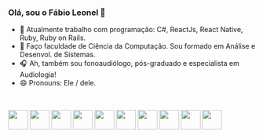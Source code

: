 ### Olá, sou o Fábio Leonel 👋

- 🔭 Atualmente trabalho com programação: C#, ReactJs, React Native, Ruby, Ruby on Rails.
- 🌱 Faço faculdade de Ciência da Computação. Sou formado em Análise e Desenvol. de Sistemas.
- 🎧 Ah, também sou fonoaudiólogo, pós-graduado e especialista em Audiologia!
- 😄 Pronouns: Ele / dele.
##
<div style=“display: inline_block”><br>
	<img heigth="30" width="40" align="center" src="https://cdn.jsdelivr.net/gh/devicons/devicon/icons/csharp/csharp-original.svg" />
  <img heigth="30" width="40" align="center" src="https://cdn.jsdelivr.net/gh/devicons/devicon/icons/react/react-original-wordmark.svg" />
  <img heigth="30" width="40" align="center" src="https://cdn.jsdelivr.net/gh/devicons/devicon/icons/ruby/ruby-original-wordmark.svg" />
  <img heigth="30" width="40" align="center" src="https://cdn.jsdelivr.net/gh/devicons/devicon/icons/mysql/mysql-original-wordmark.svg" />
  <img heigth="30" width="40" align="center" src="https://cdn.jsdelivr.net/gh/devicons/devicon/icons/microsoftsqlserver/microsoftsqlserver-plain-wordmark.svg" />
  <img heigth="30" width="40" align="center" src="https://cdn.jsdelivr.net/gh/devicons/devicon/icons/postgresql/postgresql-original-wordmark.svg" />
  <img heigth="30" width="40" align="center" src="https://cdn.jsdelivr.net/gh/devicons/devicon/icons/visualstudio/visualstudio-plain.svg" />
  <img heigth="30" width="40" align="center" src="https://cdn.jsdelivr.net/gh/devicons/devicon/icons/vscode/vscode-original-wordmark.svg" />
  <img heigth="30" width="40" align="center" src="https://cdn.jsdelivr.net/gh/devicons/devicon/icons/unity/unity-original-wordmark.svg" />
  <img heigth="30" width="40" align="center" src="https://cdn.jsdelivr.net/gh/devicons/devicon/icons/arduino/arduino-original-wordmark.svg" />
